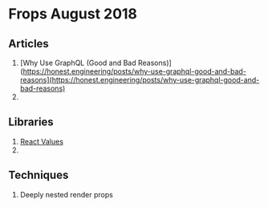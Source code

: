 
# Frops August 2018

## Articles

1.  [Why Use GraphQL  (Good and Bad Reasons)](https://honest.engineering/posts/why-use-graphql-good-and-bad-reasons](https://honest.engineering/posts/why-use-graphql-good-and-bad-reasons)
2. 
  

## Libraries

1. [React Values](https://github.com/ianstormtaylor/react-values)
2. 
  

## Techniques

 1. Deeply nested render props
